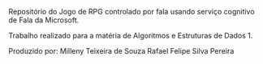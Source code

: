 Repositório do Jogo de RPG controlado por fala usando serviço cognitivo de Fala da Microsoft.

Trabalho realizado para a matéria de Algoritmos e Estruturas de Dados 1.

Produzido por:
Milleny Teixeira de Souza
Rafael Felipe Silva Pereira
